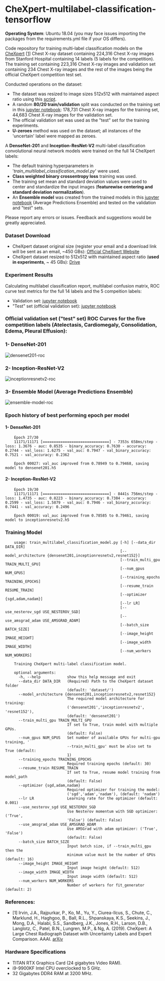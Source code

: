 # CheXpert-multilabel-classification-tensorflow
__Operating System__: Ubuntu 18.04 (you may face issues importing the packages from the requirements.yml file if your OS differs).

Code repository for training multi-label classification models on the [CheXpert](https://stanfordmlgroup.github.io/competitions/chexpert/) [[1](#references)] Chest X-ray dataset containing 224,316 Chest X-ray images from Stanford Hospital containing 14 labels (5 labels for the competition).
The training set containing 223,316 Chest X-ray images and validation set containing 234 Chest X-ray images and the rest of the images being the official CheXpert competition test set.

Conducted operations on the dataset:
* The dataset was resized to image sizes 512x512 with maintained aspect ratio using this [script](https://github.com/tamerthamoqa/CheXpert-multilabel-classification-tensorflow/blob/master/misc/resize_image_folder_keep_aspect_ratio.py).
* A random __80/20 train/validation__ split was conducted on the training set in this [jupyter notebook](https://github.com/tamerthamoqa/CheXpert-multilabel-classification-tensorflow/blob/master/misc/creating_train_validation_csv_labels/creating_train_validation_labels_u-zeroes.ipynb): 178,731 Chest X-ray images for the training set, 44,683 Chest X-ray images for the validation set.
* The official validation set was used as the "test" set for the training experiments.
* __U-zeroes__ method was used on the dataset; all instances of the 'uncertain' label were mapped as zeroes.

A __DenseNet-201__ and __Inception-ResNet-V2__ multi-label classification convolutional neural network models were trained on the full 14 CheXpert labels:
* The default training hyperparameters in '_train_multilabel_classification_model.py_' were used.
* __Class weighted binary crossentropy loss__ training was used.
* The training set mean and standard deviation values were used to center and standardize the input images (__featurewise centering and standard deviation normalization__).
* An __Ensemble model__ was created from the trained models in this [jupyter notebook](https://github.com/tamerthamoqa/CheXpert-multilabel-classification-tensorflow/blob/master/testing_trained_models/creating_ensemble_model.ipynb) (Average Predictions Ensemble) and tested on the validation and "test" sets.

Please report any errors or issues. Feedback and suggestions would be greatly appreciated.

### Dataset Download
* CheXpert dataset original size (register your email and a download link will be sent as an email, ~450 GBs): [Official CheXpert Website](https://stanfordmlgroup.github.io/competitions/chexpert/)
* CheXpert dataset resized to 512x512 with maintained aspect ratio (__used in experiments__, ~ 45 GBs): [Drive](https://drive.google.com/file/d/1ir6kGK1yhqZZK5-2W0_JMawmcNZGc6r5/view?usp=sharing)


### Experiment Results
Calculating multilabel classification report, multilabel confusion matrix, ROC curve test metrics for the full 14 labels and the 5 compeition labels:
* Validation set: [jupyter notebook](https://github.com/tamerthamoqa/CheXpert-multilabel-classification-tensorflow/blob/master/testing_trained_models/calculating_test_metrics_on_validation_set.ipynb)
* "Test" set (official validation set): [jupyter notebook](https://github.com/tamerthamoqa/CheXpert-multilabel-classification-tensorflow/blob/master/testing_trained_models/calculating_test_metrics_on_official_chexpert_validation_set.ipynb)

### Official validation set ("test" set) ROC Curves for the five competition labels (Atelectasis, Cardiomegaly, Consolidation, Edema, Pleural Effusion):

### 1- DenseNet-201
![densenet201-roc](testing_trained_models/roc_densenet201_competition_labels.png "DenseNet-201 ROC Curve - Competition labels")

### 2- Inception-ResNet-V2
![inceptionresnetv2-roc](testing_trained_models/roc_inceptionresnetv2_competition_labels.png "Inception-ResNet-V2 ROC Curve - Competition labels")

### 3- Ensemble Model (Average Predictions Ensemble)
![ensemble-model-roc](testing_trained_models/roc_ensemble_model_competition_labels.png "Ensemble Model ROC Curve - Competition labels")

### Epoch history of best performing epoch per model
#### 1- DenseNet-201
```
    Epoch 27/30
    11171/11171 [==============================] - 7353s 658ms/step - loss: 1.3676 - auc: 0.8535 - binary_accuracy: 0.7630 - accuracy: 0.2744 - val_loss: 1.6275 - val_auc: 0.7947 - val_binary_accuracy: 0.7521 - val_accuracy: 0.2362

    Epoch 00027: val_auc improved from 0.78949 to 0.79468, saving model to densenet201.h5
```
#### 2- Inception-ResNet-V2
```
    Epoch 19/30
    11171/11171 [==============================] - 8441s 756ms/step - loss: 1.4735 - auc: 0.8223 - binary_accuracy: 0.7384 - accuracy: 0.2599 - val_loss: 1.5879 - val_auc: 0.7946 - val_binary_accuracy: 0.7441 - val_accuracy: 0.2496

    Epoch 00019: val_auc improved from 0.78585 to 0.79461, saving model to inceptionresnetv2.h5
```

### Training Model
```
    usage: train_multilabel_classification_model.py [-h] [--data_dir DATA_DIR]
                                                    [--model_architecture {densenet201,inceptionresnetv2,resnet152}]
                                                    [--train_multi_gpu TRAIN_MULTI_GPU]
                                                    [--num_gpus NUM_GPUS]
                                                    [--training_epochs TRAINING_EPOCHS]
                                                    [--resume_train RESUME_TRAIN]
                                                    [--optimizer {sgd,adam,nadam}]
                                                    [--lr LR]
                                                    [--use_nesterov_sgd USE_NESTEROV_SGD]
                                                    [--use_amsgrad_adam USE_AMSGRAD_ADAM]
                                                    [--batch_size BATCH_SIZE]
                                                    [--image_height IMAGE_HEIGHT]
                                                    [--image_width IMAGE_WIDTH]
                                                    [--num_workers NUM_WORKERS]
    
    Training CheXpert multi-label classification model.
    
    optional arguments:
      -h, --help            show this help message and exit
      --data_dir DATA_DIR   (Required) Path to the CheXpert dataset folder
                            (default: 'dataset/')
      --model_architecture {densenet201,inceptionresnetv2,resnet152}
                            The required model architecture for training:
                            ('densenet201','inceptionresnetv2', 'resnet152'),
                            (default: 'densenet201')
      --train_multi_gpu TRAIN_MULTI_GPU
                            If set to True, train model with multiple GPUs.
                            (default: False)
      --num_gpus NUM_GPUS   Set number of available GPUs for multi-gpu training, '
                            --train_multi_gpu' must be also set to True (default:
                            1)
      --training_epochs TRAINING_EPOCHS
                            Required training epochs (default: 30)
      --resume_train RESUME_TRAIN
                            If set to True, resume model training from model_path
                            (default: False)
      --optimizer {sgd,adam,nadam}
                            Required optimizer for training the model:
                            ('sgd','adam','nadam'), (default: 'nadam')
      --lr LR               Learning rate for the optimizer (default: 0.001)
      --use_nesterov_sgd USE_NESTEROV_SGD
                            Use Nesterov momentum with SGD optimizer: ('True',
                            'False') (default: False)
      --use_amsgrad_adam USE_AMSGRAD_ADAM
                            Use AMSGrad with adam optimizer: ('True', 'False')
                            (default: False)
      --batch_size BATCH_SIZE
                            Input batch size, if --train_multi_gpu then the
                            minimum value must be the number of GPUs (default: 16)
      --image_height IMAGE_HEIGHT
                            Input image height (default: 512)
      --image_width IMAGE_WIDTH
                            Input image width (default: 512)
      --num_workers NUM_WORKERS
                            Number of workers for fit_generator (default: 2)
```


### References:
* [1] Irvin, J.A., Rajpurkar, P., Ko, M., Yu, Y., Ciurea-Ilcus, S., Chute, C., Marklund, H., Haghgoo, B., Ball, R.L., Shpanskaya, K.S., Seekins, J., Mong, D.A., Halabi, S.S., Sandberg, J.K., Jones, R.H., Larson, D.B., Langlotz, C., Patel, B.N., Lungren, M.P., & Ng, A. (2019). CheXpert: A Large Chest Radiograph Dataset with Uncertainty Labels and Expert Comparison. AAAI. [arXiv](https://arxiv.org/abs/1901.07031)


### Hardware Specifications
* TITAN RTX Graphics Card (24 gigabytes Video RAM).
* i9-9900KF Intel CPU overclocked to 5 GHz.
* 32 Gigabytes DDR4 RAM at 3200 MHz.
